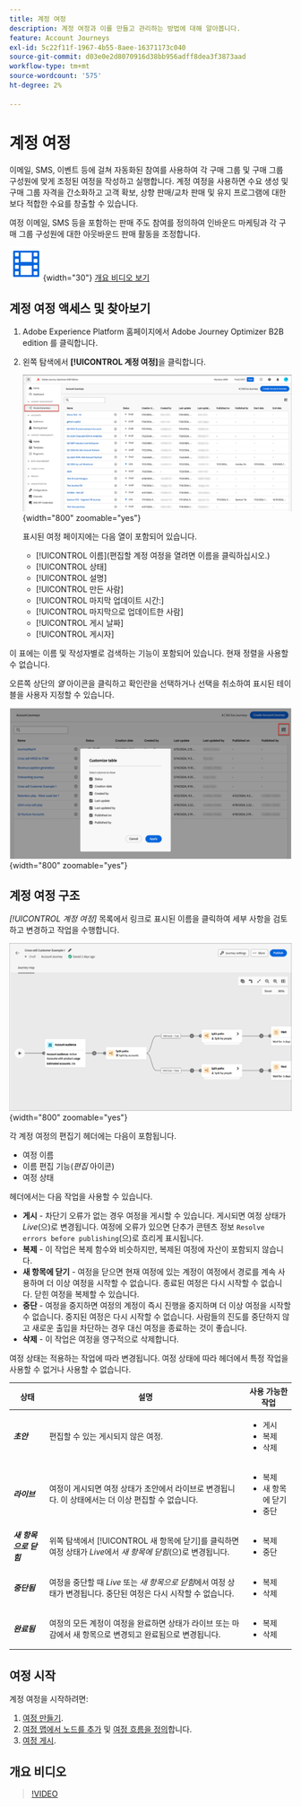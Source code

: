 ```yaml
---
title: 계정 여정
description: 계정 여정과 이를 만들고 관리하는 방법에 대해 알아봅니다.
feature: Account Journeys
exl-id: 5c22f11f-1967-4b55-8aee-16371173c040
source-git-commit: d03e0e2d8070916d38bb956adff8dea3f3873aad
workflow-type: tm+mt
source-wordcount: '575'
ht-degree: 2%

---
```



# 계정 여정

이메일, SMS, 이벤트 등에 걸쳐 자동화된 참여를 사용하여 각 구매 그룹 및 구매 그룹 구성원에 맞게 조정된 여정을 작성하고 실행합니다. 계정 여정을 사용하면 수요 생성 및 구매 그룹 자격을 간소화하고 고객 확보, 상향 판매/교차 판매 및 유지 프로그램에 대한 보다 적합한 수요를 창출할 수 있습니다.

여정 이메일, SMS 등을 포함하는 판매 주도 참여를 정의하여 인바운드 마케팅과 각 구매 그룹 구성원에 대한 아웃바운드 판매 활동을 조정합니다.

![비디오](../../assets/do-not-localize/icon-video.svg){width="30"} [개요 비디오 보기](#overview-video)

## 계정 여정 액세스 및 찾아보기

1. Adobe Experience Platform 홈페이지에서 Adobe Journey Optimizer B2B edition 를 클릭합니다.

1. 왼쪽 탐색에서 **[!UICONTROL 계정 여정]**&#x200B;을 클릭합니다.

   ![계정 여정 액세스](./assets/account-journey-browse.png){width="800" zoomable="yes"}

   표시된 여정 페이지에는 다음 열이 포함되어 있습니다.

   * [!UICONTROL 이름](편집할 계정 여정을 열려면 이름을 클릭하십시오.)
   * [!UICONTROL 상태]
   * [!UICONTROL 설명]
   * [!UICONTROL 만든 사람]
   * [!UICONTROL 마지막 업데이트 시간:]
   * [!UICONTROL 마지막으로 업데이트한 사람]
   * [!UICONTROL 게시 날짜]
   * [!UICONTROL 게시자]

이 표에는 이름 및 작성자별로 검색하는 기능이 포함되어 있습니다. 현재 정렬을 사용할 수 없습니다.

오른쪽 상단의 _열_ 아이콘을 클릭하고 확인란을 선택하거나 선택을 취소하여 표시된 테이블을 사용자 지정할 수 있습니다.

![계정 여정 목록에 표시할 열을 선택하십시오](./assets/account-journeys-list-columns.png){width="800" zoomable="yes"}

## 계정 여정 구조

_[!UICONTROL 계정 여정]_ 목록에서 링크로 표시된 이름을 클릭하여 세부 사항을 검토하고 변경하고 작업을 수행합니다.

![계정 여정 작업 공간](./assets/account-journey-workspace.png){width="800" zoomable="yes"}

각 계정 여정의 편집기 헤더에는 다음이 포함됩니다.

* 여정 이름
* 이름 편집 기능(_편집_ 아이콘)
* 여정 상태

헤더에서는 다음 작업을 사용할 수 있습니다.

* **게시** - 차단기 오류가 없는 경우 여정을 게시할 수 있습니다. 게시되면 여정 상태가 _Live_(으)로 변경됩니다. 여정에 오류가 있으면 단추가 콘텐츠 정보 `Resolve errors before publishing`(으)로 흐리게 표시됩니다.
* **복제** - 이 작업은 복제 함수와 비슷하지만, 복제된 여정에 자산이 포함되지 않습니다.
* **새 항목에 닫기** - 여정을 닫으면 현재 여정에 있는 계정이 여정에서 경로를 계속 사용하며 더 이상 여정을 시작할 수 없습니다. 종료된 여정은 다시 시작할 수 없습니다. 닫힌 여정을 복제할 수 있습니다.
* **중단** - 여정을 중지하면 여정의 계정이 즉시 진행을 중지하며 더 이상 여정을 시작할 수 없습니다. 중지된 여정은 다시 시작할 수 없습니다. 사람들의 진도를 중단하지 않고 새로운 출입을 차단하는 경우 대신 여정을 종료하는 것이 좋습니다.
* **삭제** - 이 작업은 여정을 영구적으로 삭제합니다.

여정 상태는 적용하는 작업에 따라 변경됩니다. 여정 상태에 따라 헤더에서 특정 작업을 사용할 수 없거나 사용할 수 없습니다.

| 상태 | 설명 | 사용 가능한 작업 |
| ------ | ----------- | ----------------- |
| _**초안**_ | 편집할 수 있는 게시되지 않은 여정. | <ul><li>게시</li><li>복제 </li><li>삭제 </li></ul> |
| _**라이브**_ | 여정이 게시되면 여정 상태가 초안에서 라이브로 변경됩니다. 이 상태에서는 더 이상 편집할 수 없습니다. | <ul><li>복제 </li><li>새 항목에 닫기 </li><li>중단 </li></ul> |
| _**새 항목으로 닫힘**_ | 위쪽 탐색에서 [!UICONTROL 새 항목에 닫기]를 클릭하면 여정 상태가 _Live_&#x200B;에서 _새 항목에 닫힘_(으)로 변경됩니다. | <ul><li>복제 </li><li>중단 </li></ul> |
| _**중단됨**_ | 여정을 중단할 때 _Live_ 또는 _새 항목으로 닫힘_&#x200B;에서 여정 상태가 변경됩니다. 중단된 여정은 다시 시작할 수 없습니다. | <ul><li>복제 </li><li>삭제 </li></ul> |
| _**완료됨**_ | 여정의 모든 계정이 여정을 완료하면 상태가 라이브 또는 마감에서 새 항목으로 변경되고 완료됨으로 변경됩니다. | <ul><li>복제 </li><li>삭제 </li></ul> |

## 여정 시작

계정 여정을 시작하려면:

1. [여정 만들기](./create-publish-journey.md#create-an-account-journey).
1. [여정 맵에서 노드를 추가](./create-publish-journey.md#add-a-node) 및 [여정 흐름을 정의](./create-publish-journey.md#add-and-delete-a-path)합니다.
1. [여정 게시](./create-publish-journey.md#publish-an-account-journey).

## 개요 비디오

>[!VIDEO](https://video.tv.adobe.com/v/3443202/?learn=on)
